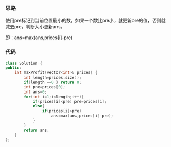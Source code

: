 ### 思路

使用pre标记到当前位置最小的数，如果一个数比pre小，就更新pre的值，否则就减去pre，判断大小更新ans。

即：ans=max(ans,prices[i]-pre)

### 代码

```c++
class Solution {
public:
    int maxProfit(vector<int>& prices) {
        int length=prices.size();
        if(length ==0 ) return 0;
        int pre=prices[0];
        int ans=0;
        for(int i=1;i<length;i++){
            if(prices[i]<pre) pre=prices[i];
            else{
                if(prices[i]>pre)
                    ans=max(ans,prices[i]-pre);
            }
        }
        return ans;
    }
};
```